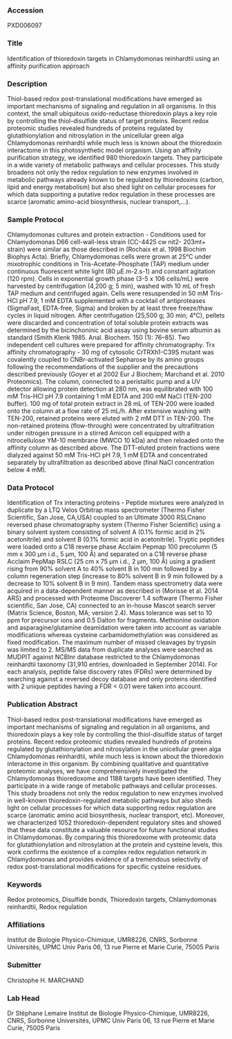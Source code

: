 ### Accession
PXD006097

### Title
Identification of thioredoxin targets in Chlamydomonas reinhardtii using an affinity purification approach

### Description
Thiol-based redox post-translational modifications have emerged as important mechanisms of signaling and regulation in all organisms. In this context, the small ubiquitous oxido-reductase thioredoxin plays a key role by controlling the thiol-disulfide status of target proteins. Recent redox proteomic studies revealed hundreds of proteins regulated by glutathionylation and nitrosylation in the unicellular green alga Chlamydomonas reinhardtii while much less is known about the thioredoxin interactome in this photosynthetic model organism. Using an affinity purification strategy, we identified 980 thioredoxin targets. They participate in a wide variety of metabolic pathways and cellular processes. This study broadens not only the redox regulation to new enzymes involved in metabolic pathways already known to be regulated by thioredoxins (carbon, lipid and energy metabolism) but also shed light on cellular processes for which data supporting a putative redox regulation in these processes are scarce (aromatic amino-acid biosynthesis, nuclear transport,…).

### Sample Protocol
Chlamydomonas cultures and protein extraction -  Conditions used for Chlamydomonas D66 cell-wall-less strain (CC-4425 cw nit2- 203mt+ strain) were similar as those described in (Rochaix et al. 1998 Biochim Biophys Acta). Briefly, Chlamydomonas cells were grown at 25°C under mixotrophic conditions in Tris-Acetate-Phosphate (TAP) medium under continuous fluorescent white light (80 µE.m-2.s-1) and constant agitation (120 rpm). Cells in exponential growth phase (3-5 x 106 cells/mL) were harvested by centrifugation (4,200 g; 5 min), washed with 10 mL of fresh TAP medium and centrifuged again. Cells were resuspended in 50 mM Tris-HCl pH 7.9, 1 mM EDTA supplemented with a cocktail of antiproteases (SigmaFast, EDTA-free, Sigma) and broken by at least three freeze/thaw cycles in liquid nitrogen. After centrifugation (25,500 g; 30 min; 4°C), pellets were discarded and concentration of total soluble protein extracts was determined by the bicinchoninic acid assay using bovine serum albumin as standard (Smith Klenk 1985. Anal. Biochem. 150 (1): 76–85). Two independent cell cultures were prepared for affinity chromatography.  Trx affinity chromatography -  30 mg of cytosolic CrTRXh1-C39S mutant was covalently coupled to CNBr-activated Sepharose by its amino groups following the recommendations of the supplier and the precautions described previously (Goyer et al 2002 Eur J Biochem; Marchand et al. 2010 Proteomics). The column, connected to a peristaltic pump and a UV detector allowing protein detection at 280 nm, was equilibrated with 100 mM Tris-HCl pH 7.9 containing 1 mM EDTA and 200 mM NaCl (TEN-200 buffer). 100 mg of total protein extract in 28 mL of TEN-200 were loaded onto the column at a flow rate of 25 mL/h. After extensive washing with TEN-200, retained proteins were eluted with 2 mM DTT in TEN-200. The non-retained proteins (flow-through) were concentrated by ultrafiltration under nitrogen pressure in a stirred Amicon cell equipped with a nitrocellulose YM-10 membrane (MWCO 10 kDa) and then reloaded onto the affinity column as described above. The DTT-eluted protein fractions were dialyzed against 50 mM Tris-HCl pH 7.9, 1 mM EDTA and concentrated separately by ultrafiltration as described above (final NaCl concentration below 4 mM).

### Data Protocol
Identification of Trx interacting proteins -  Peptide mixtures were analyzed in duplicate by a LTQ Velos Orbitrap mass spectrometer (Thermo Fisher Scientific, San Jose, CA,USA) coupled to an Ultimate 3000 RSLCnano reversed phase chromatography system (Thermo Fisher Scientific) using a binary solvent system consisting of solvent A (0.1% formic acid in 2% acetonitrile) and solvent B (0.1% formic acid in acetonitrile). Tryptic peptides were loaded onto a C18 reverse phase Acclaim Pepmap 100 precolumn (5 mm x 300 µm i.d., 5 µm, 100 Å) and separated on a C18 reverse phase Acclaim PepMap RSLC (25 cm x 75 μm i.d., 2 μm, 100 Å) using a gradient rising from 90% solvent A to 40% solvent B in 100 min followed by a column regeneration step (increase to 80% solvent B in 9 min followed by a decrease to 10% solvent B in 9 min). Tandem mass spectrometry data were acquired in a data-dependent manner as described in (Morisse et al. 2014 ARS) and processed with Proteome Discoverer 1.4 software (Thermo Fisher scientific, San Jose, CA) connected to an in-house Mascot search server (Matrix Science, Boston, MA; version 2.4). Mass tolerance was set to 10 ppm for precursor ions and 0.5 Dalton for fragments. Methionine oxidation and asparagine/glutamine deamidation were taken into account as variable modifications whereas cysteine carbamidomethylation was considered as fixed modification. The maximum number of missed cleavages by trypsin was limited to 2. MS/MS data from duplicate analyses were searched as MUDPIT against NCBInr database restricted to the Chlamydomonas reinhardtii taxonomy (31,910 entries, downloaded in September 2014). For each analysis, peptide false discovery rates (FDRs) were determined by searching against a reversed decoy database and only proteins identified with 2 unique peptides having a FDR < 0.01 were taken into account.

### Publication Abstract
Thiol-based redox post-translational modifications have emerged as important mechanisms of signaling and regulation in all organisms, and thioredoxin plays a key role by controlling the thiol-disulfide status of target proteins. Recent redox proteomic studies revealed hundreds of proteins regulated by glutathionylation and nitrosylation in the unicellular green alga Chlamydomonas reinhardtii, while much less is known about the thioredoxin interactome in this organism. By combining qualitative and quantitative proteomic analyses, we have comprehensively investigated the Chlamydomonas thioredoxome and 1188 targets have been identified. They participate in a wide range of metabolic pathways and cellular processes. This study broadens not only the redox regulation to new enzymes involved in well-known thioredoxin-regulated metabolic pathways&#xa0;but also sheds light on cellular processes for which data supporting redox regulation are scarce (aromatic amino acid biosynthesis, nuclear transport, etc). Moreover, we characterized 1052 thioredoxin-dependent regulatory sites and showed that these data constitute a valuable resource for future functional studies in Chlamydomonas. By comparing this thioredoxome with proteomic data for glutathionylation and nitrosylation at the protein and cysteine levels, this work confirms the existence of a complex redox regulation network in Chlamydomonas and provides evidence of a tremendous selectivity of redox post-translational modifications for specific cysteine residues.

### Keywords
Redox proteomics, Disulfide bonds, Thioredoxin targets, Chlamydomonas reinhardtii, Redox regulation

### Affiliations
Institut de Biologie Physico-Chimique, UMR8226, CNRS, Sorbonne Universités, UPMC Univ Paris 06, 13 rue Pierre et Marie Curie, 75005 Paris

### Submitter
Christophe H. MARCHAND

### Lab Head
Dr Stéphane Lemaire
Institut de Biologie Physico-Chimique, UMR8226, CNRS, Sorbonne Universités, UPMC Univ Paris 06, 13 rue Pierre et Marie Curie, 75005 Paris


